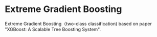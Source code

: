 # Extreme Gradient Boosting
Extreme Gradient Boosting（two-class classification) based on paper "XGBoost: A Scalable Tree Boosting System".